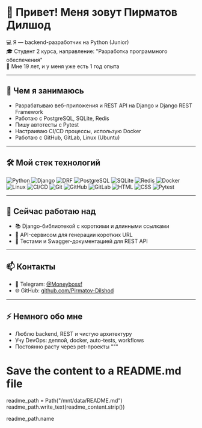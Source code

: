 
# 👋 Привет! Меня зовут Пирматов Дилшод

💻 Я — backend-разработчик на Python (Junior)  
🎓 Студент 2 курса, направление: "Разработка программного обеспечения"  
📍 Мне 19 лет, и у меня уже есть 1 год опыта

---

## 💼 Чем я занимаюсь

- Разрабатываю веб-приложения и REST API на Django и Django REST Framework  
- Работаю с PostgreSQL, SQLite, Redis  
- Пишу автотесты с Pytest  
- Настраиваю CI/CD процессы, использую Docker  
- Работаю с GitHub, GitLab, Linux (Ubuntu)

---

## 🛠️ Мой стек технологий

![Python](https://img.shields.io/badge/-Python-3776AB?logo=python&logoColor=fff)
![Django](https://img.shields.io/badge/-Django-092E20?logo=django&logoColor=fff)
![DRF](https://img.shields.io/badge/-DRF-red?logo=django&logoColor=white)
![PostgreSQL](https://img.shields.io/badge/-PostgreSQL-336791?logo=postgresql&logoColor=fff)
![SQLite](https://img.shields.io/badge/-SQLite-003B57?logo=sqlite&logoColor=white)
![Redis](https://img.shields.io/badge/-Redis-DC382D?logo=redis&logoColor=white)
![Docker](https://img.shields.io/badge/-Docker-2496ED?logo=docker&logoColor=white)
![Linux](https://img.shields.io/badge/-Linux-FCC624?logo=linux&logoColor=black)
![CI/CD](https://img.shields.io/badge/-CI/CD-blue)
![Git](https://img.shields.io/badge/-Git-F05032?logo=git&logoColor=white)
![GitHub](https://img.shields.io/badge/-GitHub-181717?logo=github)
![GitLab](https://img.shields.io/badge/-GitLab-FC6D26?logo=gitlab&logoColor=white)
![HTML](https://img.shields.io/badge/-HTML5-E34F26?logo=html5&logoColor=white)
![CSS](https://img.shields.io/badge/-CSS3-1572B6?logo=css3&logoColor=white)
![Pytest](https://img.shields.io/badge/-Pytest-0A9EDC?logo=python&logoColor=white)

---

## 🔭 Сейчас работаю над

- 📚 Django-библиотекой с короткими и длинными ссылками
- 🔗 API-сервисом для генерации коротких URL
- 🧪 Тестами и Swagger-документацией для REST API

---

## 📫 Контакты

- 💬 Telegram: [@Moneybossf](https://t.me/Moneybossf)
- 🌐 GitHub: [github.com/Pirmatov-Dilshod](https://github.com/Pirmatov-Dilshod)

---

## ⚡ Немного обо мне

- Люблю backend, REST и чистую архитектуру
- Учу DevOps: деплой, docker, auto-tests, workflows
- Постоянно расту через pet-проекты
"""

# Save the content to a README.md file
readme_path = Path("/mnt/data/README.md")
readme_path.write_text(readme_content.strip())

readme_path.name
